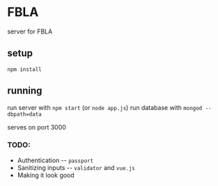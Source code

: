 # FBLA
server for FBLA

## setup
```
npm install
```

## running
run server with ```npm start``` (or ```node app.js```)
run database with ```mongod --dbpath=data```

serves on port 3000

### TODO:
- Authentication -- ```passport```
- Sanitizing inputs -- ```validator``` and ```vue.js```
- Making it look good
